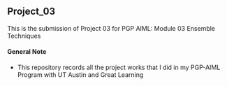 ## Project_03
This is the submission of Project 03 for PGP AIML: Module 03 Ensemble Techniques

#### General Note
- This repository records all the project works that I did in my PGP-AIML Program with UT Austin and Great Learning
